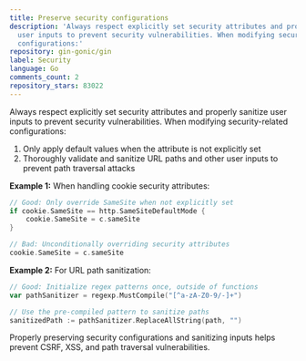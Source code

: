 ```yaml
---
title: Preserve security configurations
description: 'Always respect explicitly set security attributes and properly sanitize
  user inputs to prevent security vulnerabilities. When modifying security-related
  configurations:'
repository: gin-gonic/gin
label: Security
language: Go
comments_count: 2
repository_stars: 83022
---
```


Always respect explicitly set security attributes and properly sanitize user inputs to prevent security vulnerabilities. When modifying security-related configurations:

1. Only apply default values when the attribute is not explicitly set
2. Thoroughly validate and sanitize URL paths and other user inputs to prevent path traversal attacks

**Example 1:** When handling cookie security attributes:
```go
// Good: Only override SameSite when not explicitly set
if cookie.SameSite == http.SameSiteDefaultMode {
    cookie.SameSite = c.sameSite
}

// Bad: Unconditionally overriding security attributes
cookie.SameSite = c.sameSite
```

**Example 2:** For URL path sanitization:
```go
// Good: Initialize regex patterns once, outside of functions
var pathSanitizer = regexp.MustCompile("[^a-zA-Z0-9/-]+")

// Use the pre-compiled pattern to sanitize paths
sanitizedPath := pathSanitizer.ReplaceAllString(path, "")
```

Properly preserving security configurations and sanitizing inputs helps prevent CSRF, XSS, and path traversal vulnerabilities.